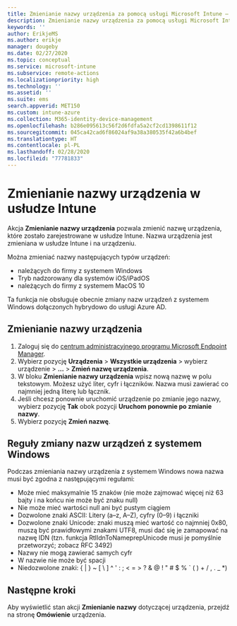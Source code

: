 ```yaml
---
title: Zmienianie nazwy urządzenia za pomocą usługi Microsoft Intune — Azure | Microsoft Docs
description: Zmienianie nazwy urządzenia za pomocą usługi Microsoft Intune.
keywords: ''
author: ErikjeMS
ms.author: erikje
manager: dougeby
ms.date: 02/27/2020
ms.topic: conceptual
ms.service: microsoft-intune
ms.subservice: remote-actions
ms.localizationpriority: high
ms.technology: ''
ms.assetid: ''
ms.suite: ems
search.appverid: MET150
ms.custom: intune-azure
ms.collection: M365-identity-device-management
ms.openlocfilehash: b286e095613c56f2d6fdfa5a2cf2cd1398611f12
ms.sourcegitcommit: 045ca42cad6f86024af9a38a380535f42a6b4bef
ms.translationtype: HT
ms.contentlocale: pl-PL
ms.lasthandoff: 02/28/2020
ms.locfileid: "77781833"
---
```

# <a name="rename-a-device-in-intune"></a>Zmienianie nazwy urządzenia w usłudze Intune

Akcja **Zmienianie nazwy urządzenia** pozwala zmienić nazwę urządzenia, które zostało zarejestrowane w usłudze Intune. Nazwa urządzenia jest zmieniana w usłudze Intune i na urządzeniu.

Można zmieniać nazwy następujących typów urządzeń:
- należących do firmy z systemem Windows 
- Tryb nadzorowany dla systemów iOS/iPadOS
- należących do firmy z systemem MacOS 10

Ta funkcja nie obsługuje obecnie zmiany nazw urządzeń z systemem Windows dołączonych hybrydowo do usługi Azure AD.

## <a name="rename-a-device"></a>Zmienianie nazwy urządzenia

1. Zaloguj się do [centrum administracyjnego programu Microsoft Endpoint Manager](https://go.microsoft.com/fwlink/?linkid=2109431).
3. Wybierz pozycję **Urządzenia** > **Wszystkie urządzenia** > wybierz urządzenie > **...**  > **Zmień nazwę urządzenia**.
4. W bloku **Zmienianie nazwy urządzenia** wpisz nową nazwę w polu tekstowym. Możesz użyć liter, cyfr i łączników. Nazwa musi zawierać co najmniej jedną literę lub łącznik.
5. Jeśli chcesz ponownie uruchomić urządzenie po zmianie jego nazwy, wybierz pozycję **Tak** obok pozycji **Uruchom ponownie po zmianie nazwy**.
6. Wybierz pozycję **Zmień nazwę**.

## <a name="windows-device-rename-rules"></a>Reguły zmiany nazw urządzeń z systemem Windows
Podczas zmieniania nazwy urządzenia z systemem Windows nowa nazwa musi być zgodna z następującymi regułami:
- Może mieć maksymalnie 15 znaków (nie może zajmować więcej niż 63 bajty i na końcu nie może być znaku null)
- Nie może mieć wartości null ani być pustym ciągiem
- Dozwolone znaki ASCII: Litery (a–z, A–Z), cyfry (0–9) i łączniki
- Dozwolone znaki Unicode: znaki muszą mieć wartość co najmniej 0x80, muszą być prawidłowymi znakami UTF8, musi dać się je zamapować na nazwę IDN (tzn. funkcja RtlIdnToNameprepUnicode musi je pomyślnie przetworzyć; zobacz RFC 3492)
- Nazwy nie mogą zawierać samych cyfr
- W nazwie nie może być spacji
- Niedozwolone znaki: { | } ~ [ \ ] ^ ' : ; < = > ? & @ ! " # $ % ` ( ) + / , . _ *)


## <a name="next-steps"></a>Następne kroki

Aby wyświetlić stan akcji **Zmienianie nazwy** dotyczącej urządzenia, przejdź na stronę **Omówienie** urządzenia.
